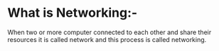 # What is Networking:- 
When two or more computer connected to each other and share their resources it is called network and this process is called networking.

